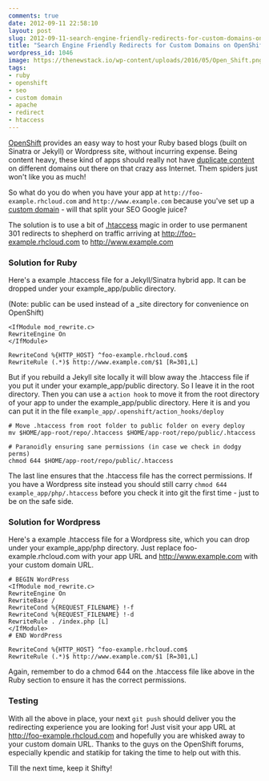 ```yaml
---
comments: true
date: 2012-09-11 22:58:10
layout: post
slug: 2012-09-11-search-engine-friendly-redirects-for-custom-domains-on-openshift-using-a-htaccess-file.markdown
title: "Search Engine Friendly Redirects for Custom Domains on OpenShift using a .htaccess file"
wordpress_id: 1046
image: https://thenewstack.io/wp-content/uploads/2016/05/Open_Shift.png
tags:
- ruby
- openshift
- seo
- custom domain
- apache
- redirect
- htaccess
---
```


[OpenShift](https://openshift.redhat.com) provides an easy way to
host your Ruby based blogs (built on
Sinatra or Jekyll) or Wordpress site, without incurring expense. Being
content heavy, these kind of apps should really not have
[duplicate content](http://en.wikipedia.org/wiki/Duplicate_content) on different domains out there on that crazy ass Internet. Them spiders just won't like you as much!

So what do you do when you have your app at
`http://foo-example.rhcloud.com` and `http://www.example.com` because
you've set up a [custom
domain](https://openshift.redhat.com/community/blogs/custom-url-names-for-your-paas-applications-host-forwarding-and-cnames-the-openshift-way) - will that split your SEO Google juice?

The solution is to use a bit of
[.htaccess](http://httpd.apache.org/docs/current/mod/mod_rewrite.html) magic in order to use
permanent 301 redirects to shepherd on traffic arriving at
http://foo-example.rhcloud.com to http://www.example.com

### Solution for Ruby

Here's a example .htaccess file for a Jekyll/Sinatra hybrid app. It can
be dropped under your example\_app/public directory.

(Note: public can be used instead of a \_site directory
for convenience on OpenShift)

    <IfModule mod_rewrite.c>
    RewriteEngine On
    </IfModule>

    RewriteCond %{HTTP_HOST} ^foo-example.rhcloud.com$
    RewriteRule (.*)$ http://www.example.com/$1 [R=301,L]

But if you rebuild a Jekyll site locally it will blow away the .htaccess
file if you put it under your example\_app/public directory. So I leave
it in the root directory. Then you can use a `action hook` to move it
from the root directory of your app to under the example\_app/public
directory. Here it is and you can put it in the file `example_app/.openshift/action_hooks/deploy`

    # Move .htaccess from root folder to public folder on every deploy
    mv $HOME/app-root/repo/.htaccess $HOME/app-root/repo/public/.htaccess
    
    # Paranoidly ensuring sane permissions (in case we check in dodgy perms)
    chmod 644 $HOME/app-root/repo/public/.htaccess

The last line ensures that the .htaccess file has the correct
permissions. If you have a Wordpress site instead you should still carry
`chmod 644 example_app/php/.htaccess` before you check it into git the
first time - just to be on the safe side.

### Solution for Wordpress

Here's a example .htaccess file for a Wordpress site, which you can drop
under your example\_app/php directory. Just replace
foo-example.rhcloud.com with your app URL and http://www.example.com
with your custom domain URL.

    # BEGIN WordPress
    <IfModule mod_rewrite.c>
    RewriteEngine On
    RewriteBase /
    RewriteCond %{REQUEST_FILENAME} !-f
    RewriteCond %{REQUEST_FILENAME} !-d
    RewriteRule . /index.php [L]
    </IfModule>
    # END WordPress

    RewriteCond %{HTTP_HOST} ^foo-example.rhcloud.com$
    RewriteRule (.*)$ http://www.example.com/$1 [R=301,L]

Again, remember to do a chmod 644 on the .htaccess file like above in the
Ruby section to ensure it has the correct permissions.

### Testing

With all the above in place, your next `git push` should
deliver you the redirecting experience you are looking for! Just visit
your app URL at http://foo-example.rhcloud.com and hopefully you are
whisked away to your custom domain URL. Thanks to the guys on the OpenShift
forums, especially kpendic and statikip for taking the time to help out with this.

Till the next time, keep it Shifty!
